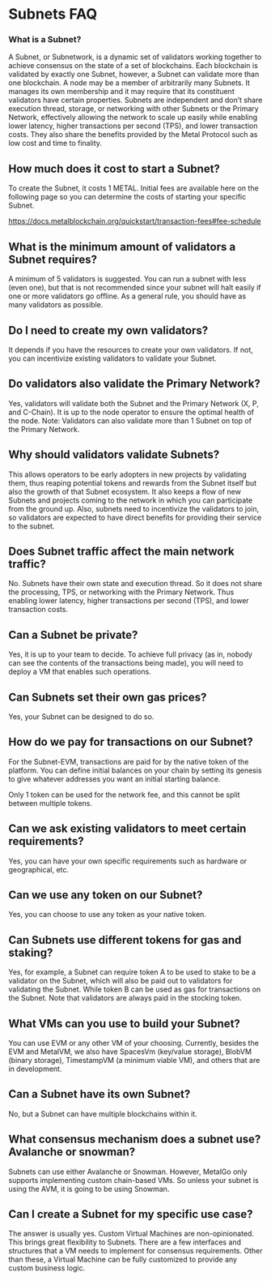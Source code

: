 # Subnets FAQ

### What is a Subnet?

A Subnet, or Subnetwork, is a dynamic set of validators working together to achieve consensus on the state of a set of blockchains. Each blockchain is validated by exactly one Subnet, however, a Subnet can validate more than one blockchain. A node may be a member of arbitrarily many Subnets. It manages its own membership and it may require that its constituent validators have certain properties. Subnets are independent and don’t share execution thread, storage, or networking with other Subnets or the Primary Network, effectively allowing the network to scale up easily while enabling lower latency, higher transactions per second (TPS), and lower transaction costs. They also share the benefits provided by the Metal Protocol such as low cost and time to finality.

## How much does it cost to start a Subnet?

To create the Subnet, it costs 1 METAL. Initial fees are available here on the following page so you can determine the costs of starting your specific Subnet.

https://docs.metalblockchain.org/quickstart/transaction-fees#fee-schedule

## What is the minimum amount of validators a Subnet requires?

A minimum of 5 validators is suggested. You can run a subnet with less (even one), but that is not recommended since your subnet will halt easily if one or more validators go offline. As a general rule, you should have as many validators as possible.

## Do I need to create my own validators?

It depends if you have the resources to create your own validators. If not, you can incentivize existing validators to validate your Subnet.

## Do validators also validate the Primary Network?

Yes, validators will validate both the Subnet and the Primary Network (X, P, and C-Chain). It is up to the node operator to ensure the optimal health of the node. Note: Validators can also validate more than 1 Subnet on top of the Primary Network.

## Why should validators validate Subnets?

This allows operators to be early adopters in new projects by validating them, thus reaping potential tokens and rewards from the Subnet itself but also the growth of that Subnet ecosystem. It also keeps a flow of new Subnets and projects coming to the network in which you can participate from the ground up. Also, subnets need to incentivize the validators to join, so validators are expected to have direct benefits for providing their service to the subnet.

## Does Subnet traffic affect the main network traffic?

No. Subnets have their own state and execution thread. So it does not share the processing, TPS, or networking with the Primary Network. Thus enabling lower latency, higher transactions per second (TPS), and lower transaction costs.

## Can a Subnet be private?

Yes, it is up to your team to decide. To achieve full privacy (as in, nobody can see the contents of the transactions being made), you will need to deploy a VM that enables such operations.

## Can Subnets set their own gas prices?

Yes, your Subnet can be designed to do so.

## How do we pay for transactions on our Subnet?

For the Subnet-EVM, transactions are paid for by the native token of the platform. You can define initial balances on your chain by setting its genesis to give whatever addresses you want an initial starting balance.

Only 1 token can be used for the network fee, and this cannot be split between multiple tokens.

## Can we ask existing validators to meet certain requirements?

Yes, you can have your own specific requirements such as hardware or geographical, etc.

## Can we use any token on our Subnet?

Yes, you can choose to use any token as your native token.

## Can Subnets use different tokens for gas and staking?

Yes, for example, a Subnet can require token A to be used to stake to be a validator on the Subnet, which will also be paid out to validators for validating the Subnet. While token B can be used as gas for transactions on the Subnet. Note that validators are always paid in the stocking token.

## What VMs can you use to build your Subnet?

You can use EVM or any other VM of your choosing. Currently, besides the EVM and MetalVM, we also have SpacesVm (key/value storage), BlobVM (binary storage), TimestampVM (a minimum viable VM), and others that are in development.

## Can a Subnet have its own Subnet?

No, but a Subnet can have multiple blockchains within it.

## What consensus mechanism does a subnet use? Avalanche or snowman?

Subnets can use either Avalanche or Snowman. However, MetalGo only supports implementing custom chain-based VMs. So unless your subnet is using the AVM, it is going to be using Snowman.

## Can I create a Subnet for my specific use case?

The answer is usually yes. Custom Virtual Machines are non-opinionated. This brings great flexibility to Subnets. There are a few interfaces and structures that a VM needs to implement for consensus requirements. Other than these, a Virtual Machine can be fully customized to provide any custom business logic.
